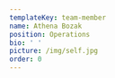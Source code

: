 ```yaml
---
templateKey: team-member
name: Athena Bozak
position: Operations
bio: ' '
picture: /img/self.jpg
order: 0
---
```


